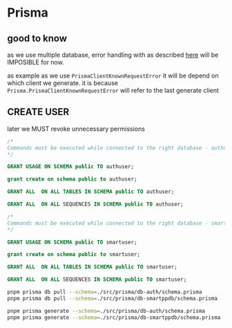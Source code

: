 
# Prisma

## good to know

as we use multiple database, error handling with as described [here](https://www.prisma.io/docs/orm/prisma-client/debugging-and-troubleshooting/handling-exceptions-and-errors) will be IMPOSIBLE for now.

as example as we use `PrismaClientKnownRequestError` it will be depend on which client we generate. it is because `Prisma.PrismaClientKnownRequestError` will refer to the last generate client

## CREATE USER

later we MUST revoke unnecessary permissions

```sql
/*
Commands must be executed while connected to the right database - authdb. Make sure of it.
*/

GRANT USAGE ON SCHEMA public TO authuser;

grant create on schema public to authuser;

GRANT ALL  ON ALL TABLES IN SCHEMA public TO authuser;

GRANT ALL  ON ALL SEQUENCES IN SCHEMA public TO authuser;
```

```sql
/*
Commands must be executed while connected to the right database - smartppdb. Make sure of it.
*/

GRANT USAGE ON SCHEMA public TO smartuser;

grant create on schema public to smartuser;

GRANT ALL  ON ALL TABLES IN SCHEMA public TO smartuser;

GRANT ALL  ON ALL SEQUENCES IN SCHEMA public TO smartuser;
```

```sh
pnpm prisma db pull --schema=./src/prisma/db-auth/schema.prisma
pnpm prisma db pull --schema=./src/prisma/db-smartppdb/schema.prisma

pnpm prisma generate --schema=./src/prisma/db-auth/schema.prisma
pnpm prisma generate --schema=./src/prisma/db-smartppdb/schema.prisma

```
